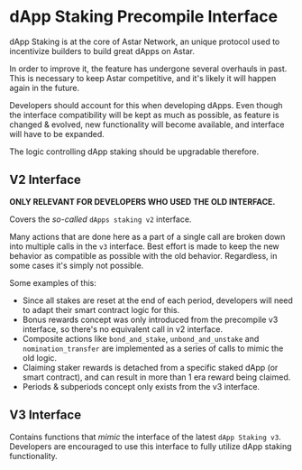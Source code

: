 # dApp Staking Precompile Interface

dApp Staking is at the core of Astar Network, an unique protocol used to incentivize builders to build
great dApps on Astar.

In order to improve it, the feature has undergone several overhauls in past.
This is necessary to keep Astar competitive, and it's likely it will happen again in the future.

Developers should account for this when developing dApps.
Even though the interface compatibility will be kept as much as possible,
as feature is changed & evolved, new functionality will become available, and
interface will have to be expanded.

The logic controlling dApp staking should be upgradable therefore.

## V2 Interface

**ONLY RELEVANT FOR DEVELOPERS WHO USED THE OLD INTERFACE.**

Covers the _so-called_ `dApps staking v2` interface.

Many actions that are done here as a part of a single call are broken down into multiple calls in the `v3` interface.
Best effort is made to keep the new behavior as compatible as possible with the old behavior.
Regardless, in some cases it's simply not possible.

Some examples of this:
* Since all stakes are reset at the end of each period, developers will need to adapt their smart contract logic for this.
* Bonus rewards concept was only introduced from the precompile v3 interface, so there's no equivalent call in v2 interface.
* Composite actions like `bond_and_stake`, `unbond_and_unstake` and `nomination_transfer` are implemented as a series of calls to mimic the old logic.
* Claiming staker rewards is detached from a specific staked dApp (or smart contract), and can result in more than 1 era reward being claimed.
* Periods & subperiods concept only exists from the v3 interface.

## V3 Interface

Contains functions that _mimic_ the interface of the latest `dApp Staking v3`.
Developers are encouraged to use this interface to fully utilize dApp staking functionality.